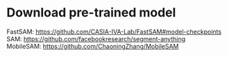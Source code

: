# Download pre-trained model
FastSAM: https://github.com/CASIA-IVA-Lab/FastSAM#model-checkpoints  
SAM: https://github.com/facebookresearch/segment-anything  
MobileSAM: https://github.com/ChaoningZhang/MobileSAM  